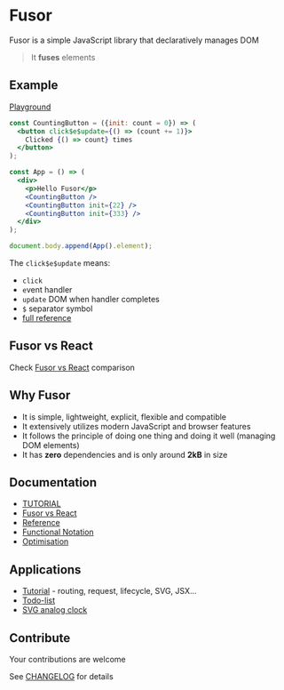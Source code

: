 # Fusor

Fusor is a simple JavaScript library that declaratively manages DOM

> It **fuses** elements

## Example

[Playground](https://codesandbox.io/s/fusor-intro-jsx-r96fgd?file=/src/index.tsx)

```jsx
const CountingButton = ({init: count = 0}) => (
  <button click$e$update={() => (count += 1)}>
    Clicked {() => count} times
  </button>
);

const App = () => (
  <div>
    <p>Hello Fusor</p>
    <CountingButton />
    <CountingButton init={22} />
    <CountingButton init={333} />
  </div>
);

document.body.append(App().element);
```

The `click$e$update` means:

- `click`
- `e`vent handler
- `update` DOM when handler completes
- `$` separator symbol
- [full reference](docs/reference.md#keys)

## Fusor vs React

Check [Fusor vs React](docs/fusor-vs-react.md) comparison

## Why Fusor

- It is simple, lightweight, explicit, flexible and compatible
- It extensively utilizes modern JavaScript and browser features
- It follows the principle of doing one thing and doing it well (managing DOM elements)
- It has **zero** dependencies and is only around **2kB** in size

## Documentation

- [TUTORIAL](docs/tutorial.md)
- [Fusor vs React](docs/fusor-vs-react.md)
- [Reference](docs/reference.md)
- [Functional Notation](docs/functional-notation.md)
- [Optimisation](docs/optimisation.md)

## Applications

- [Tutorial](https://fusorjs.github.io/tutorial/) - routing, request, lifecycle, SVG, JSX...
- [Todo-list](https://github.com/fusorjs/todomvc#readme)
- [SVG analog clock](https://codesandbox.io/s/fusor-analog-clock-jsx-hqs5x9?file=/src/index.tsx)

## Contribute

Your contributions are welcome

See [CHANGELOG](CHANGELOG.md) for details
